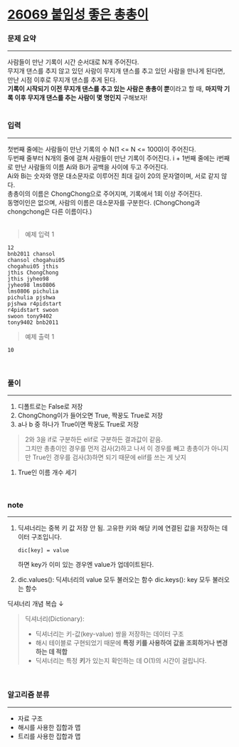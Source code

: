[26069 붙임성 좋은 총총이](https://www.acmicpc.net/problem/26069)  
=====

### 문제 요약

-----
사람들이 만난 기록이 시간 순서대로 N개 주어진다.  
무지개 댄스를 추지 않고 있던 사람이 무지개 댄스를 추고 있던 사람을 만나게 된다면, 만난 시점 이후로 무지개 댄스를 추게 된다.  
**기록이 시작되기 이전 무지개 댄스를 추고 있는 사람은 총총이 뿐**이라고 할 때, **마지막 기록 이후 무지개 댄스를 추는 사람이 몇 명인지** 구해보자!  
<br>

### 입력

-----
첫번째 줄에는 사람들이 만난 기록의 수 N(1 <= N <= 1000)이 주어진다.  
두번째 줄부터 N개의 줄에 걸쳐 사람들이 만난 기록이 주어진다. i + 1번째 줄에는 i번째로 만난 사람들의 이름 Ai와 Bi가 공백을 사이에 두고 주어진다.  
Ai와 Bi는 숫자와 영문 대소문자로 이루어진 최대 길이 20의 문자열이며, 서로 같지 않다.  
총총이의 이름은 ChongChong으로 주어지며, 기록에서 1회 이상 주어진다.  
동명이인은 없으며, 사람의 이름은 대소문자를 구분한다. (ChongChong과 chongchong은 다른 이름이다.)  
<br>

> 예제 입력 1  
```
12
bnb2011 chansol
chansol chogahui05
chogahui05 jthis
jthis ChongChong
jthis jyheo98
jyheo98 lms0806
lms0806 pichulia
pichulia pjshwa
pjshwa r4pidstart
r4pidstart swoon
swoon tony9402
tony9402 bnb2011
```  
> 예제 출력 1  
```
10
```
<br>

### 풀이  
  
-----
1. 디폴트로는 False로 저장  
2. ChongChong이가 들어오면 True, 짝꿍도 True로 저장  
3. a나 b 중 하나가 True이면 짝꿍도 True로 저장  
> 2와 3을 if로 구분하든 elif로 구분하든 결과값이 같음.  
> 그치만 총총이인 경우를 먼저 검사(2)하고 나서 이 경우를 빼고 총총이가 아니지만 True인 경우를 검사(3)하면 되기 때문에 elif를 쓰는 게 낫지  
1. True인 이름 개수 세기
<br>

### note  

-----
1. 딕셔너리는 중복 키 값 저장 안 됨. 고유한 키와 해당 키에 연결된 값을 저장하는 데이터 구조입니다.  
    ```
    dic[key] = value  
    ```
    하면 key가 이미 있는 경우엔 value가 업데이트된다.  

2. dic.values(): 딕셔너리의 value 모두 불러오는 함수
   dic.keys(): key 모두 불러오는 함수

딕셔너리 개념 복습 ↓
> 딕셔너리(Dictionary):  
> - 딕셔너리는 키-값(key-value) 쌍을 저장하는 데이터 구조  
> - 해시 테이블로 구현되었기 때문에 **특정 키를 사용하여 값을 조회하거나 변경하는 데 적합** 
> - 딕셔너리는 특정 **키**가 있는지 확인하는 데 O(1)의 시간이 걸립니다.  
<br>

### 알고리즘 분류

-----
- 자료 구조
- 해시를 사용한 집합과 맵
- 트리를 사용한 집합과 맵